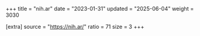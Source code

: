 +++
title = "nih.ar"
date = "2023-01-31"
updated = "2025-06-04"
weight = 3030

[extra]
source = "https://nih.ar/"
ratio = 71
size = 3
+++
